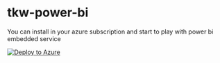 # tkw-power-bi
You can install in your azure subscription and start to play with power bi embedded service
																							
[![Deploy to Azure](http://azuredeploy.net/deploybutton.png)](https://azuredeploy.net/)